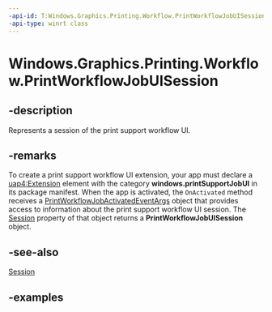 ```yaml
---
-api-id: T:Windows.Graphics.Printing.Workflow.PrintWorkflowJobUISession
-api-type: winrt class
---
```


# Windows.Graphics.Printing.Workflow.PrintWorkflowJobUISession

<!--
public sealed class PrintWorkflowJobUISession
-->


## -description

Represents a session of the print support workflow UI.

## -remarks

To create a print support workflow UI extension, your app must declare a [uap4:Extension](/uwp/schemas/appxpackage/uapmanifestschema/element-uap4-extension) element with the category **windows.printSupportJobUI** in its package manifest. When the app is activated, the `OnActivated` method receives a [PrintWorkflowJobActivatedEventArgs](printworkflowjobactivatedeventargs.md) object that provides access to information about the print support workflow UI session. The [Session](printworkflowjobactivatedeventargs_session.md) property of that object returns a **PrintWorkflowJobUISession** object.

## -see-also

[Session](printworkflowjobactivatedeventargs_session.md)

## -examples


